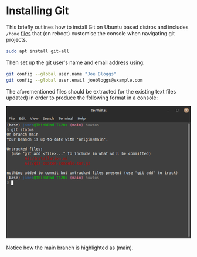 # Installing Git

This briefly outlines how to install Git on Ubuntu based distros and includes ```/home``` [files](./git-custom-console.tar.gz) that (on reboot) customise the console when navigating git projects.

```bash
sudo apt install git-all
```

Then set up the git user's name and email address using:

```bash
git config --global user.name "Joe Bloggs"
git config --global user.email joebloggs@example.com
```

The aforementioned files should be extracted (or the existing text files updated) in order to produce the following format in a console:

![](./custom-console.png)

Notice how the main branch is highlighted as (main).